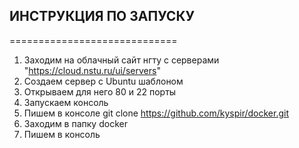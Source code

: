 ## ИНСТРУКЦИЯ ПО ЗАПУСКУ
=============================
1. Заходим на облачный сайт нгту c серверами "https://cloud.nstu.ru/ui/servers"
2. Создаем сервер с Ubuntu шаблоном
3. Открываем для него 80 и 22 порты
4. Запускаем консоль
5. Пишем в консоле git clone https://github.com/kyspir/docker.git
6. Заходим в папку docker
7. Пишем в консоль 
